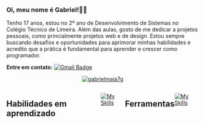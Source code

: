 ### Oi, meu nome é Gabriel!👋💜

<p>Tenho 17 anos, estou no 2º ano de Desenvolvimento de Sistemas no Colégio Técnico de Limeira. Além das aulas, gosto de me dedicar a projetos pessoais, como princialmente projetos web e de design. Estou sempre buscando desafios e oportunidades para aprimorar minhas habilidades e acredito que a prática é fundamental para aprender e crescer como programador.</p>

**Entre em contato:**
[![Gmail Badge](https://img.shields.io/badge/-gabrielmaia7g@gmail.com-006bed?style=flat-square&logo=Gmail&logoColor=white&link=mailto:gabrielmaia7g@gmail.com)](mailto:gabrielmaia7g@gmail.com)

<div align="center">
  
[![gabrielmaia7g](https://github-readme-stats.vercel.app/api/top-langs/?username=eu-gabrielmaia&layout=compact&theme=dark)](https://github.com/anuraghazra/github-readme-stats)

</div>

<div style="display: flex">
  
## Habilidades em aprendizado
[![My Skills](https://skillicons.dev/icons?i=html,css,js,bootstrap,tailwind,react,java,spring,cs,dotnet)](https://skillicons.dev)

## Ferramentas
[![My Skills](https://skillicons.dev/icons?i=vscode,figma,vite,visualstudio,idea,postman,vercel,git,github)](https://skillicons.dev)

</div>
